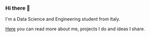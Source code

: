 ### Hi there 👋
I'm a Data Science and Engineering student from Italy.

[Here](https://giuseppegalilei.com) you can read more about me, projects I do and ideas I share.

<!--
**GiuseppeGalilei/GiuseppeGalilei** is a ✨ _special_ ✨ repository because its `README.md` (this file) appears on your GitHub profile.

Here are some ideas to get you started:

- 🔭 I’m currently working on ...
- 🌱 I’m currently learning ...
- 👯 I’m looking to collaborate on ...
- 🤔 I’m looking for help with ...
- 💬 Ask me about ...
- 📫 How to reach me: ...
- 😄 Pronouns: ...
- ⚡ Fun fact: ...
-->
